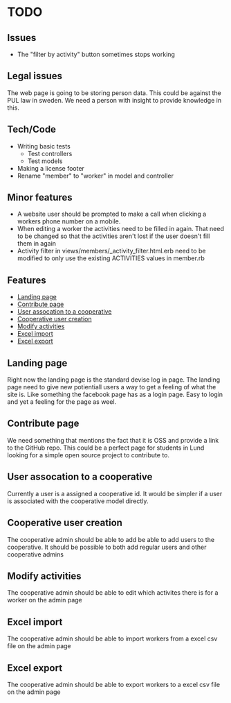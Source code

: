 # TODO

## Issues

* The "filter by activity" button sometimes stops working

## Legal issues

The web page is going to be storing person data. This could be against the PUL law in sweden. We need a person with insight to provide knowledge in this. 

## Tech/Code

* Writing basic tests
  - Test controllers
  - Test models
* Making a license footer
* Rename "member" to "worker" in model and controller

## Minor features

* A website user should be prompted to make a call when clicking a workers phone number on a mobile.
* When editing a worker the activities need to be filled in again. That need to be changed so that the activities aren't lost if the user doesn't fill them in again
* Activity filter in views/members/_activity_filter.html.erb need to be modified to only use the existing ACTIVITIES values in member.rb


## Features

* [Landing page](#landing-page)
* [Contribute page](#contribute-page)
* [User assocation to a cooperative](#user-assocation-to-a-cooperative)
* [Cooperative user creation](#cooperative-user-creation)
* [Modify activities](#modify-activities)
* [Excel import](#excel-import)
* [Excel export](#excel-export)


## Landing page

Right now the landing page is the standard devise log in page. The landing page need to give new potientiall users a way to get a feeling of what the site is. Like something the facebook page has as a login page. Easy to login and yet a feeling for the page as weel. 

## Contribute page

We need something that mentions the fact that it is OSS and provide a link to the GitHub repo. This could be a perfect page for students in Lund looking for a simple open source project to contribute to. 

## User assocation to a cooperative

Currently a user is a assigned a cooperative id. It would be simpler if a user is associated with the cooperative model directly.

## Cooperative user creation

The cooperative admin should be able to add be able to add users to the cooperative. It should be possible to both add regular users and other cooperative admins

## Modify activities

The cooperative admin should be able to edit which activites there is for a worker on the admin page

## Excel import

The cooperative admin should be able to import workers from a excel csv file on the admin page

## Excel export

The cooperative admin should be able to export workers to a excel csv file on the admin page
